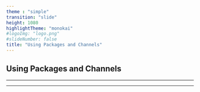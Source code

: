 ```yaml
---
theme : "simple"
transition: "slide"
height: 1080
highlightTheme: "monokai"
#logoImg: "logo.png"
#slideNumber: false
title: "Using Packages and Channels"
---
```

<style>
  .reveal section p {
    font-size: 0.6em;
    line-height: 1.2em;
  }

  .ic {
    background: #ddd;
    font-family: monospace;
  }
  </style>
## Using Packages and Channels

---



---
